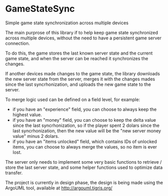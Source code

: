 GameStateSync
=============

Simple game state synchronization across multiple devices

The main purprose of this library if to help keep game state synchronized across multiple devices, without the need to have a persistent game server connection.

To do this, the game stores the last known server state and the current game state, and when the server can be reached it synchronizes the changes.

If another devices made changes to the game state, the library downloads the new server state from the server, merges it with the changes mades since the last syncrhonization, and uploads the new game state to the server.

To merge logic used can be defined on a field level, for example:
- if you have an "experience" field, you can choose to always keep the highest value.
- if you have an "money" field, you can choose to keep the delta value since the last syncrhonization, so if the player spent 2 dolars since the last syncrhonization, then the new value will be the "new server money value" minus 2 dolars.
- if you have an "items unlocked" field, which contains IDs of unlocked items, you can choose to always merge the values, so no item is ever lost.

The server only needs to implement some very basic functions to retrieve / store the last server state, and some helper functions used to optimize data transfer.

The project is currently in design phase, the design is being made using the ArgoUML tool, available at http://argouml.tigris.org/